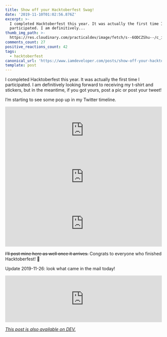 ```yaml
---
title: Show off your Hacktoberfest Swag!
date: '2019-11-10T01:02:56.876Z'
excerpt: >-
  I completed Hacktoberfest this year. It was actually the first time I
  participated. I am definitively...
thumb_img_path: >-
  https://res.cloudinary.com/practicaldev/image/fetch/s--6ODCZShu--/c_imagga_scale,f_auto,fl_progressive,h_420,q_auto,w_1000/https://thepracticaldev.s3.amazonaws.com/i/rsjo0qju1w6sqt1h4ig3.jpeg
comments_count: 27
positive_reactions_count: 42
tags:
  - hacktoberfest
canonical_url: 'https://www.iamdeveloper.com/posts/show-off-your-hacktoberfest-swag-479/'
template: post
---
```

I completed Hacktoberfest this year. It was actually the first time I participated. I am definitively looking forward to receiving my t-shirt and stickers, but in the meantime, if you got yours, post a pic or post your tweet!

I’m starting to see some pop up in my Twitter timeline.


<iframe class="liquidTag" src="https://dev.to/embed/twitter?args=1192948969610960896" style="border: 0; width: 100%;"></iframe>



<iframe class="liquidTag" src="https://dev.to/embed/twitter?args=1193224304131035136" style="border: 0; width: 100%;"></iframe>



<iframe class="liquidTag" src="https://dev.to/embed/twitter?args=1193274822870089730" style="border: 0; width: 100%;"></iframe>


~~I’ll post mine here as well once it arrives.~~ Congrats to everyone who finished Hacktoberfest! 👏

Update 2019-11-26: look what came in the mail today!


<iframe class="liquidTag" src="https://dev.to/embed/instagram?args=B5WKOqIJZCX" style="border: 0; width: 100%;"></iframe>


*[This post is also available on DEV.](https://dev.to/nickytonline/show-off-your-hacktoberfest-swag-479)*


<script>
const parent = document.getElementsByTagName('head')[0];
const script = document.createElement('script');
script.type = 'text/javascript';
script.src = 'https://cdnjs.cloudflare.com/ajax/libs/iframe-resizer/4.1.1/iframeResizer.min.js';
script.charset = 'utf-8';
script.onload = function() {
    window.iFrameResize({}, '.liquidTag');
};
parent.appendChild(script);
</script>    
